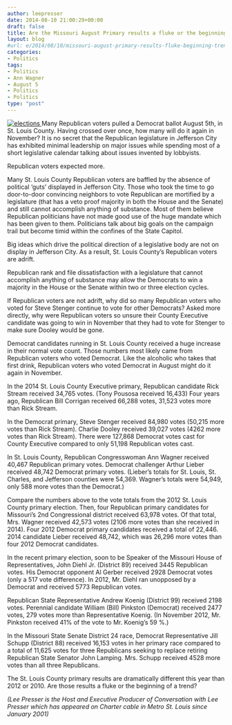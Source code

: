 ```yaml
---
author: leepresser
date: 2014-08-10 21:00:29+00:00
draft: false
title: Are the Missouri August Primary results a fluke or the beginning of a trend?
layout: blog
#url: e/2014/08/10/missouri-august-primary-results-fluke-beginning-trend/
categories:
- Politics
tags:
- Politics
- Ann Wagner
- August 5
- Politics
- Politics
type: "post"
---
```


[![elections](https://hennessysview.com/wp-content/uploads/2014/08/elections-300x200.jpg)
](https://hennessysview.com/wp-content/uploads/2014/08/elections.jpg)Many Republican voters pulled a Democrat ballot August 5th, in St. Louis County. Having crossed over once, how many will do it again in November? It is no secret that the Republican legislature in Jefferson City has exhibited minimal leadership on major issues while spending most of a short legislative calendar talking about issues invented by lobbyists.

Republican voters expected more.

Many St. Louis County Republican voters are baffled by the absence of political ‘guts’ displayed in Jefferson City. Those who took the time to go door-to-door convincing neighbors to vote Republican are mortified by a legislature (that has a veto proof majority in both the House and the Senate) and still cannot accomplish anything of substance. Most of them believe Republican politicians have not made good use of the huge mandate which has been given to them. Politicians talk about big goals on the campaign trail but become timid within the confines of the State Capitol.

Big ideas which drive the political direction of a legislative body are not on display in Jefferson City. As a result, St. Louis County’s Republican voters are adrift.

Republican rank and file dissatisfaction with a legislature that cannot accomplish anything of substance may allow the Democrats to win a majority in the House or the Senate within two or three election cycles.

If Republican voters are not adrift, why did so many Republican voters who voted for Steve Stenger continue to vote for other Democrats? Asked more directly, why were Republican voters so unsure their County Executive candidate was going to win in November that they had to vote for Stenger to make sure Dooley would be gone.

Democrat candidates running in St. Louis County received a huge increase in their normal vote count. Those numbers most likely came from Republican voters who voted Democrat. Like the alcoholic who takes that first drink, Republican voters who voted Democrat in August might do it again in November.

In the 2014 St. Louis County Executive primary, Republican candidate Rick Stream received 34,765 votes. (Tony Pousosa received 16,433) Four years ago, Republican Bill Corrigan received 66,288 votes, 31,523 votes more than Rick Stream.

In the Democrat primary, Steve Stenger received 84,980 votes (50,215 more votes than Rick Stream). Charlie Dooley received 39,027 votes (4262 more votes than Rick Stream). There were 127,868 Democrat votes cast for County Executive compared to only 51,198 Republican votes cast.

In St. Louis County, Republican Congresswoman Ann Wagner received 40,467 Republican primary votes. Democrat challenger Arthur Lieber received 48,742 Democrat primary votes. (Lieber’s totals for St. Louis, St. Charles, and Jefferson counties were 54,369. Wagner’s totals were 54,949, only 588 more votes than the Democrat.)

Compare the numbers above to the vote totals from the 2012 St. Louis County primary election. Then, four Republican primary candidates for Missouri’s 2nd Congressional district received 63,978 votes. Of that total, Mrs. Wagner received 42,573 votes (2106 more votes than she received in 2014). Four 2012 Democrat primary candidates received a total of 22,446. 2014 candidate Lieber received 48,742, which was 26,296 more votes than four 2012 Democrat candidates.

In the recent primary election, soon to be Speaker of the Missouri House of Representatives, John Diehl Jr. (District 89) received 3445 Republican votes. His Democrat opponent Al Gerber received 2928 Democrat votes (only a 517 vote difference). In 2012, Mr. Diehl ran unopposed by a Democrat and received 5773 Republican votes.

Republican State Representative Andrew Koenig (District 99) received 2198 votes. Perennial candidate William (Bill) Pinkston (Democrat) received 2477 votes, 279 votes more than Representative Koenig. (In November 2012, Mr. Pinkston received 41% of the vote to Mr. Koenig’s 59 %.)

In the Missouri State Senate District 24 race, Democrat Representative Jill Schupp (District 88) received 16,153 votes in her primary race compared to a total of 11,625 votes for three Republicans seeking to replace retiring Republican State Senator John Lamping. Mrs. Schupp received 4528 more votes than all three Republicans.

The St. Louis County primary results are dramatically different this year than 2012 or 2010. Are those results a fluke or the beginning of a trend?

_(Lee Presser is the Host and Executive Producer of Conversation with Lee Presser which has appeared on Charter cable in Metro St. Louis since January 2001)_

